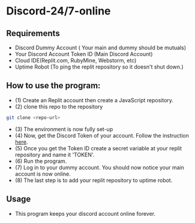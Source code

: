 # Discord-24/7-online

## Requirements
* Discord Dummy Account ( Your main and dummy should be mutuals)
* Your Discord Account Token ID (Main Discord Account)
* Cloud IDE(Replit.com, RubyMine, Webstorm, etc)
* Uptime Robot (To ping the replit repository so it doesn't shut down.)

## How to use the program:
* (1) Create an Replit account then create a JavaScript repository.
* (2) clone this repo to the repository
```bash
git clone <repo-url>
```
* (3) The environment is now fully set-up
* (4) Now, get the Discord Token of your account. Follow the instruction
[here](https://www.followchain.org/find-discord-token/#:~:text=To%20find%20your%20Discord%20token%2C%20you%20need%20to%20open%20Discord,and%20copy%20your%20Discord%20token.).
* (5) Once you get the Token ID create a secret variable at your replit repository and name it 'TOKEN'.
* (6) Run the program.
* (7) Log in to your dummy account. You should now notice your main account is now online.
* (8) The last step is to add your replit repository to uptime robot.

## Usage
* This program keeps your discord account online forever. 
